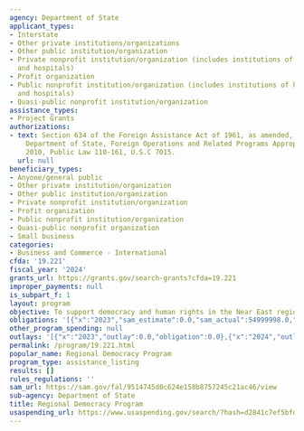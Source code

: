 ```yaml
---
agency: Department of State
applicant_types:
- Interstate
- Other private institutions/organizations
- Other public institution/organization
- Private nonprofit institution/organization (includes institutions of higher education
  and hospitals)
- Profit organization
- Public nonprofit institution/organization (includes institutions of higher education
  and hospitals)
- Quasi-public nonprofit institution/organization
assistance_types:
- Project Grants
authorizations:
- text: Section 634 of the Foreign Assistance Act of 1961, as amended, Executive Order
    Department of State, Foreign Operations and Related Programs Appropriations Act,
    2010, Public Law 110-161, U.S.C 7015.
  url: null
beneficiary_types:
- Anyone/general public
- Other private institution/organization
- Other public institution/organization
- Private nonprofit institution/organization
- Profit organization
- Public nonprofit institution/organization
- Quasi-public nonprofit organization
- Small business
categories:
- Business and Commerce - International
cfda: '19.221'
fiscal_year: '2024'
grants_url: https://grants.gov/search-grants?cfda=19.221
improper_payments: null
is_subpart_f: 1
layout: program
objective: To support democracy and human rights in the Near East region.
obligations: '[{"x":"2023","sam_estimate":0.0,"sam_actual":54999998.0,"usa_spending_actual":0.0},{"x":"2024","sam_estimate":0.0,"sam_actual":55000000.0,"usa_spending_actual":0.0},{"x":"2025","sam_estimate":0.0,"sam_actual":54999998.0,"usa_spending_actual":0.0}]'
other_program_spending: null
outlays: '[{"x":"2023","outlay":0.0,"obligation":0.0},{"x":"2024","outlay":0.0,"obligation":0.0},{"x":"2025","outlay":0.0,"obligation":0.0}]'
permalink: /program/19.221.html
popular_name: Regional Democracy Program
program_type: assistance_listing
results: []
rules_regulations: ''
sam_url: https://sam.gov/fal/9514745d0c624e158b8757245c21ac46/view
sub-agency: Department of State
title: Regional Democracy Program
usaspending_url: https://www.usaspending.gov/search/?hash=d2841c7ef5bfdf7252c9bf0d57e7f9eb
---
```

